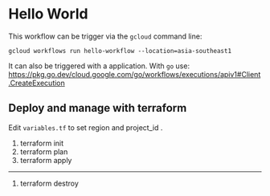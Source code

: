 # Hello World
This workflow can be trigger via the `gcloud` command line:

```
gcloud workflows run hello-workflow --location=asia-southeast1
```

It can also be triggered with a application. With `go`
use: https://pkg.go.dev/cloud.google.com/go/workflows/executions/apiv1#Client.CreateExecution

## Deploy and manage with terraform

Edit `variables.tf` to set region and project_id .

1. terraform init
1. terraform plan
1. terraform apply

----

1. terraform destroy